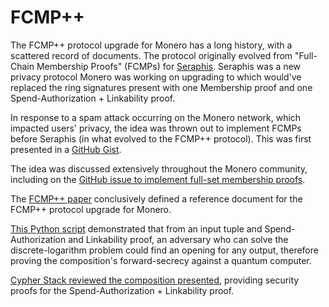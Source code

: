 # FCMP++

The FCMP++ protocol upgrade for Monero has a long history, with a scattered
record of documents. The protocol originally evolved from
"Full-Chain Membership Proofs" (FCMPs) for
[Seraphis](https://github.com/UkoeHB/Seraphis). Seraphis was a new privacy
protocol Monero was working on upgrading to which would've replaced the ring
signatures present with one Membership proof and one
Spend-Authorization + Linkability proof.

In response to a spam attack occurring on the Monero network, which impacted
users' privacy, the idea was thrown out to implement FCMPs before Seraphis (in
what evolved to the FCMP++ protocol). This was first presented in a
[GitHub Gist](
  https://gist.github.com/kayabaNerve/0e1f7719e5797c826b87249f21ab6f86
).

The idea was discussed extensively throughout the Monero community, including
on the [GitHub issue to implement full-set membership proofs](
  https://github.com/monero-project/research-lab/issues/100
).

The [FCMP++ paper](https://github.com/kayabaNerve/fcmp-plus-plus-paper)
conclusively defined a reference document for the FCMP++ protocol upgrade for
Monero.

[This Python script](
  https://gist.github.com/kayabaNerve/e09ba62d4a6165ced006b037f1068d95  
) demonstrated that from an input tuple and
Spend-Authorization and Linkability proof, an adversary who can solve the
discrete-logarithm problem could find an opening for any output, therefore
proving the composition's forward-secrecy against a quantum computer.

[Cypher Stack reviewed the composition presented](
  https://github.com/cypherstack/fcmp-review
), providing security proofs for the Spend-Authorization + Linkability proof.
